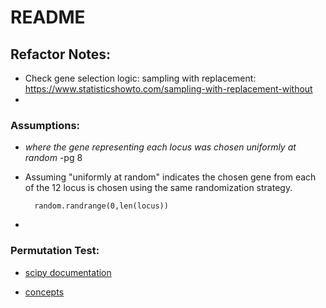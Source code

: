# README

## Refactor Notes:
- Check gene selection logic: sampling with replacement: https://www.statisticshowto.com/sampling-with-replacement-without
- 




### Assumptions:
- *where the gene representing each locus was chosen uniformly at random* -pg 8
- Assuming "uniformly at random" indicates the chosen gene from each of the 12 locus is chosen using the same randomization strategy.
        
        random.randrange(0,len(locus))
- 

### Permutation Test:
- [scipy documentation](https://docs.scipy.org/doc/scipy/reference/generated/scipy.stats.permutation_test.html)

- [concepts](https://towardsdatascience.com/how-to-use-permutation-tests-bacc79f45749)
